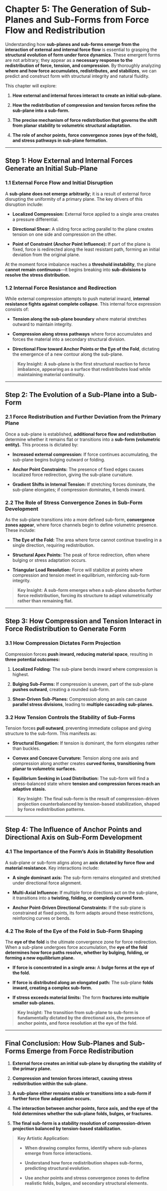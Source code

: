 # Chapter 5: **The Generation of Sub-Planes and Sub-Forms from Force Flow and Redistribution**

Understanding how **sub-planes and sub-forms emerge from the interaction of external and internal force flow** is essential to grasping the **structural evolution of form under force dynamics**. These emergent forms are not arbitrary; they appear as a **necessary response to the redistribution of force, tension, and compression**. By thoroughly analyzing **where and how force accumulates, redistributes, and stabilizes**, we can predict and construct form with structural integrity and natural fluidity.

This chapter will explore:

1. **How external and internal forces interact to create an initial sub-plane.**
    
2. **How the redistribution of compression and tension forces refine the sub-plane into a sub-form.**
    
3. **The precise mechanism of force redistribution that governs the shift from planar stability to volumetric structural adaptation.**
    
4. **The role of anchor points, force convergence zones (eye of the fold), and stress pathways in sub-plane formation.**
    

---

## **Step 1: How External and Internal Forces Generate an Initial Sub-Plane**

### **1.1 External Force Flow and Initial Disruption**

A **sub-plane does not emerge arbitrarily**; it is a result of external force disrupting the uniformity of a primary plane. The key drivers of this disruption include:

- **Localized Compression:** External force applied to a single area creates a pressure differential.
    
- **Directional Shear:** A sliding force acting parallel to the plane creates tension on one side and compression on the other.
    
- **Point of Constraint (Anchor Point Influence):** If part of the plane is fixed, force is redirected along the least resistant path, forming an initial deviation from the original plane.
    

At the moment force imbalance reaches a **threshold instability**, the plane **cannot remain continuous**—it begins breaking into **sub-divisions to resolve the stress distribution.**

### **1.2 Internal Force Resistance and Redirection**

While external compression attempts to push material inward, **internal resistance fights against complete collapse**. This internal force expression consists of:

- **Tension along the sub-plane boundary** where material stretches outward to maintain integrity.
    
- **Compression along stress pathways** where force accumulates and forces the material into a secondary structural division.
    
- **Directional Flow toward Anchor Points or the Eye of the Fold**, dictating the emergence of a new contour along the sub-plane.
    

> **Key Insight:** **A sub-plane is the first structural reaction to force imbalance, appearing as a surface that redistributes load while maintaining material continuity.**

---

## **Step 2: The Evolution of a Sub-Plane into a Sub-Form**

### **2.1 Force Redistribution and Further Deviation from the Primary Plane**

Once a sub-plane is established, **additional force flow and redistribution** determine whether it remains flat or transitions into a **sub-form (volumetric entity).** This process is dictated by:

- **Increased external compression:** If force continues accumulating, the sub-plane begins bulging outward or folding.
    
- **Anchor Point Constraints:** The presence of fixed edges causes localized force redirection, giving the sub-plane curvature.
    
- **Gradient Shifts in Internal Tension:** If stretching forces dominate, the sub-plane elongates; if compression dominates, it bends inward.
    

### **2.2 The Role of Stress Convergence Zones in Sub-Form Development**

As the sub-plane transitions into a more defined sub-form, **convergence zones appear**, where force channels begin to define volumetric presence. These include:

- **The Eye of the Fold:** The area where force cannot continue traveling in a single direction, requiring redistribution.
    
- **Structural Apex Points:** The peak of force redirection, often where bulging or stress adaptation occurs.
    
- **Triangular Load Resolution:** Force will stabilize at points where compression and tension meet in equilibrium, reinforcing sub-form integrity.
    

> **Key Insight:** **A sub-form emerges when a sub-plane absorbs further force redistribution, forcing its structure to adapt volumetrically rather than remaining flat.**

---

## **Step 3: How Compression and Tension Interact in Force Redistribution to Generate Form**

### **3.1 How Compression Dictates Form Projection**

Compression forces **push inward, reducing material space**, resulting in **three potential outcomes:**

1. **Localized Folding:** The sub-plane bends inward where compression is highest.
    
2. **Bulging Sub-Forms:** If compression is uneven, part of the sub-plane **pushes outward**, creating a rounded sub-form.
    
3. **Shear-Driven Sub-Planes:** Compression along an axis can cause **parallel stress divisions**, leading to **multiple cascading sub-planes.**
    

### **3.2 How Tension Controls the Stability of Sub-Forms**

Tension forces **pull outward**, preventing immediate collapse and giving structure to the sub-form. This manifests as:

- **Structural Elongation:** If tension is dominant, the form elongates rather than buckles.
    
- **Convex and Concave Curvature:** Tension along one axis and compression along another creates **curved forms, transitioning from planar to volumetric surfaces.**
    
- **Equilibrium Seeking in Load Distribution:** The sub-form will find a stress-balanced state where **tension and compression forces reach an adaptive stasis.**
    

> **Key Insight:** **The final sub-form is the result of compression-driven projection counterbalanced by tension-based stabilization, shaped by force redistribution patterns.**

---

## **Step 4: The Influence of Anchor Points and Directional Axis on Sub-Form Development**

### **4.1 The Importance of the Form’s Axis in Stability Resolution**

A sub-plane or sub-form aligns along an **axis dictated by force flow and material resistance.** Key interactions include:

- **A single dominant axis:** The sub-form remains elongated and stretched under directional force alignment.
    
- **Multi-Axial Influence:** If multiple force directions act on the sub-plane, it transitions into a **twisting, folding, or complexly curved form.**
    
- **Anchor Point-Driven Directional Constraints:** If the sub-plane is constrained at fixed points, its form adapts around these restrictions, reinforcing curves or bends.
    

### **4.2 The Role of the Eye of the Fold in Sub-Form Shaping**

The **eye of the fold** is the ultimate convergence zone for force redirection. When a sub-plane undergoes force accumulation, the **eye of the fold determines how force paths resolve, whether by bulging, folding, or forming a new equilibrium plane.**

- **If force is concentrated in a single area:** A **bulge forms at the eye of the fold.**
    
- **If force is distributed along an elongated path:** The sub-plane **folds inward, creating a complex sub-form.**
    
- **If stress exceeds material limits:** The form **fractures into multiple smaller sub-planes.**
    

> **Key Insight:** **The transition from sub-plane to sub-form is fundamentally dictated by the directional axis, the presence of anchor points, and force resolution at the eye of the fold.**

---

## **Final Conclusion: How Sub-Planes and Sub-Forms Emerge from Force Redistribution**

1. **External force creates an initial sub-plane by disrupting the stability of the primary plane.**
    
2. **Compression and tension forces interact, causing stress redistribution within the sub-plane.**
    
3. **A sub-plane either remains stable or transitions into a sub-form if further force flow adaptation occurs.**
    
4. **The interaction between anchor points, force axis, and the eye of the fold determines whether the sub-plane folds, bulges, or fractures.**
    
5. **The final sub-form is a stability resolution of compression-driven projection balanced by tension-based stabilization.**
    

> **Key Artistic Application:**
> 
> - **When drawing complex forms, identify where sub-planes emerge from force interactions.**
>     
> - **Understand how force redistribution shapes sub-forms, predicting structural evolution.**
>     
> - **Use anchor points and stress convergence zones to define realistic folds, bulges, and secondary structural elements.**
>